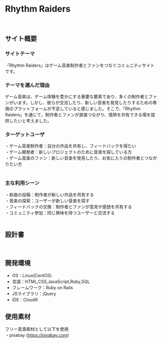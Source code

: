 # Rhythm Raiders
​
## サイト概要
### サイトテーマ
「Rhythm Raiders」はゲーム音楽制作者とファンをつなぐコミュニティサイトです。
​
### テーマを選んだ理由
ゲーム音楽は、ゲーム体験を豊かにする重要な要素であり、多くの制作者とファンがいます。しかし、彼らが交流したり、新しい音楽を発見したりするための専用のプラットフォームが不足していると感じました。そこで、「Rhythm Raiders」を通じて、制作者とファンが直接つながり、情熱を共有できる場を提供したいと考えました。
​
### ターゲットユーザ
・ゲーム音楽制作者：自分の作品を共有し、フィードバックを得たい</br>
・ゲーム開発者：新しいプロジェクトのために音楽を探している方</br>
・ゲーム音楽のファン：新しい音楽を発見したり、お気に入りの制作者とつながりたい方</br>
​
### 主な利用シーン
・新曲の投稿：制作者が新しい作品を共有する</br>
・音楽の探索：ユーザーが新しい音楽を探す</br>
・フィードバックの交換：制作者とファンが意見や感想を共有する</br>
・コミュニティ参加：同じ興味を持つユーザーと交流する</br>
​
## 設計書
<!--テーマを設定・提出する時点では不要です-->
​
## 開発環境
- OS：Linux(CentOS)
- 言語：HTML,CSS,JavaScript,Ruby,SQL
- フレームワーク：Ruby on Rails
- JSライブラリ：jQuery
- IDE：Cloud9
​
## 使用素材
フリー音源素材として以下を使用</br>
    ・pixabay (https://pixabay.com)
